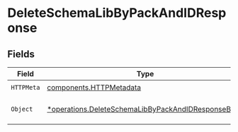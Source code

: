 # DeleteSchemaLibByPackAndIDResponse


## Fields

| Field                                                                                                                   | Type                                                                                                                    | Required                                                                                                                | Description                                                                                                             |
| ----------------------------------------------------------------------------------------------------------------------- | ----------------------------------------------------------------------------------------------------------------------- | ----------------------------------------------------------------------------------------------------------------------- | ----------------------------------------------------------------------------------------------------------------------- |
| `HTTPMeta`                                                                                                              | [components.HTTPMetadata](../../models/components/httpmetadata.md)                                                      | :heavy_check_mark:                                                                                                      | N/A                                                                                                                     |
| `Object`                                                                                                                | [*operations.DeleteSchemaLibByPackAndIDResponseBody](../../models/operations/deleteschemalibbypackandidresponsebody.md) | :heavy_minus_sign:                                                                                                      | a list of Schema objects                                                                                                |